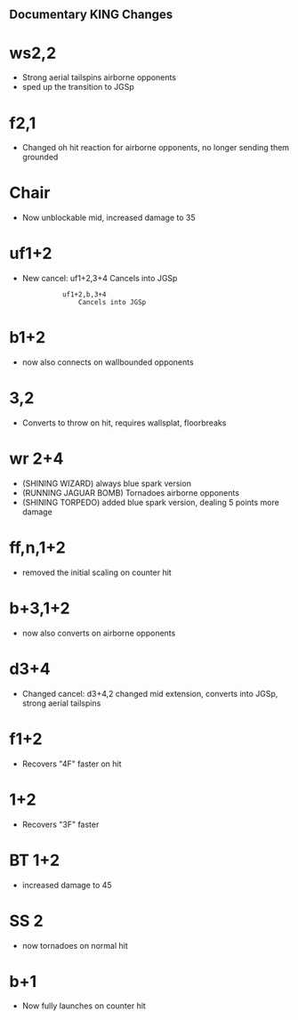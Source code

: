 ﻿## Documentary KING Changes

# ws2,2
- Strong aerial tailspins airborne opponents
- sped up the transition to JGSp

# f2,1
- Changed oh hit reaction for airborne opponents, no longer sending them grounded

# Chair
- Now unblockable mid, increased damage to 35

# uf1+2
- New cancel:	uf1+2,3+4
					Cancels into JGSp
					
				uf1+2,b,3+4
					Cancels into JGSp
					
# b1+2
- now also connects on wallbounded opponents

# 3,2
- Converts to throw on hit, requires wallsplat, floorbreaks

# wr 2+4
- (SHINING WIZARD) always blue spark version
- (RUNNING JAGUAR BOMB) Tornadoes airborne opponents
- (SHINING TORPEDO) added blue spark version, dealing 5 points more damage

# ff,n,1+2
- removed the initial scaling on counter hit

# b+3,1+2
- now also converts on airborne opponents

# d3+4
- Changed cancel:	d3+4,2
						changed mid extension, converts into JGSp, strong aerial tailspins

# f1+2
- Recovers "4F" faster on hit

# 1+2
- Recovers "3F" faster

# BT 1+2
- increased damage to 45

# SS 2
- now tornadoes on normal hit

# b+1
- Now fully launches on counter hit

